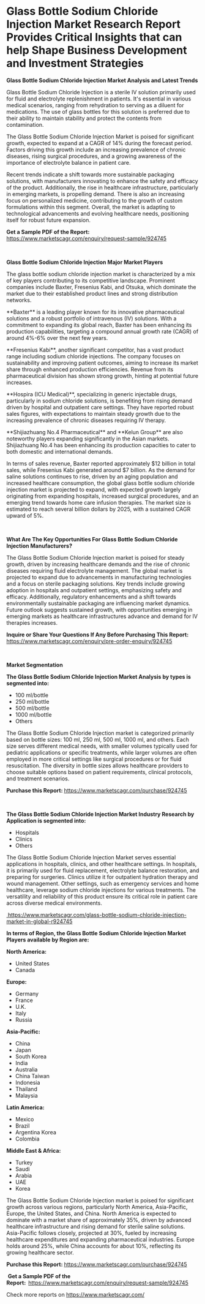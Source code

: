 <p><h1>Glass Bottle Sodium Chloride Injection Market Research Report Provides Critical Insights that can help Shape Business Development and Investment Strategies</h1></p><p><strong>Glass Bottle Sodium Chloride Injection Market Analysis and Latest Trends</strong></p>
<p><p>Glass Bottle Sodium Chloride Injection is a sterile IV solution primarily used for fluid and electrolyte replenishment in patients. It's essential in various medical scenarios, ranging from rehydration to serving as a diluent for medications. The use of glass bottles for this solution is preferred due to their ability to maintain stability and protect the contents from contamination.</p><p>The Glass Bottle Sodium Chloride Injection Market is poised for significant growth, expected to expand at a CAGR of 14% during the forecast period. Factors driving this growth include an increasing prevalence of chronic diseases, rising surgical procedures, and a growing awareness of the importance of electrolyte balance in patient care. </p><p>Recent trends indicate a shift towards more sustainable packaging solutions, with manufacturers innovating to enhance the safety and efficacy of the product. Additionally, the rise in healthcare infrastructure, particularly in emerging markets, is propelling demand. There is also an increasing focus on personalized medicine, contributing to the growth of custom formulations within this segment. Overall, the market is adapting to technological advancements and evolving healthcare needs, positioning itself for robust future expansion.</p></p>
<p><strong>Get a Sample PDF of the Report:&nbsp;</strong> <a href="https://www.marketscagr.com/enquiry/request-sample/924745?utm_campaign=2796&utm_medium=2&utm_source=Github&utm_content=ia&utm_term=24032025&utm_id=glass-bottle-sodium-chloride-injection">https://www.marketscagr.com/enquiry/request-sample/924745</a></p>
<p>&nbsp;</p>
<p><strong>Glass Bottle Sodium Chloride Injection Major Market Players</strong></p>
<p><p>The glass bottle sodium chloride injection market is characterized by a mix of key players contributing to its competitive landscape. Prominent companies include Baxter, Fresenius Kabi, and Otsuka, which dominate the market due to their established product lines and strong distribution networks.</p><p>**Baxter** is a leading player known for its innovative pharmaceutical solutions and a robust portfolio of intravenous (IV) solutions. With a commitment to expanding its global reach, Baxter has been enhancing its production capabilities, targeting a compound annual growth rate (CAGR) of around 4%-6% over the next few years.</p><p>**Fresenius Kabi**, another significant competitor, has a vast product range including sodium chloride injections. The company focuses on sustainability and improving patient outcomes, aiming to increase its market share through enhanced production efficiencies. Revenue from its pharmaceutical division has shown strong growth, hinting at potential future increases.</p><p>**Hospira (ICU Medical)**, specializing in generic injectable drugs, particularly in sodium chloride solutions, is benefiting from rising demand driven by hospital and outpatient care settings. They have reported robust sales figures, with expectations to maintain steady growth due to the increasing prevalence of chronic diseases requiring IV therapy.</p><p>**Shijiazhuang No.4 Pharmaceutical** and **Kelun Group** are also noteworthy players expanding significantly in the Asian markets. Shijiazhuang No.4 has been enhancing its production capacities to cater to both domestic and international demands.</p><p>In terms of sales revenue, Baxter reported approximately $12 billion in total sales, while Fresenius Kabi generated around $7 billion. As the demand for saline solutions continues to rise, driven by an aging population and increased healthcare consumption, the global glass bottle sodium chloride injection market is projected to expand, with expected growth largely originating from expanding hospitals, increased surgical procedures, and an emerging trend towards home care infusion therapies. The market size is estimated to reach several billion dollars by 2025, with a sustained CAGR upward of 5%.</p></p>
<p>&nbsp;</p>
<p><strong>What Are The Key Opportunities For Glass Bottle Sodium Chloride Injection Manufacturers?</strong></p>
<p><p>The Glass Bottle Sodium Chloride Injection market is poised for steady growth, driven by increasing healthcare demands and the rise of chronic diseases requiring fluid electrolyte management. The global market is projected to expand due to advancements in manufacturing technologies and a focus on sterile packaging solutions. Key trends include growing adoption in hospitals and outpatient settings, emphasizing safety and efficacy. Additionally, regulatory enhancements and a shift towards environmentally sustainable packaging are influencing market dynamics. Future outlook suggests sustained growth, with opportunities emerging in emerging markets as healthcare infrastructures advance and demand for IV therapies increases.</p></p>
<p><strong>Inquire or Share Your Questions If Any Before Purchasing This Report:</strong> <a href="https://www.marketscagr.com/enquiry/pre-order-enquiry/924745?utm_campaign=2796&utm_medium=2&utm_source=Github&utm_content=ia&utm_term=24032025&utm_id=glass-bottle-sodium-chloride-injection">https://www.marketscagr.com/enquiry/pre-order-enquiry/924745</a></p>
<p>&nbsp;</p>
<p><strong>Market Segmentation</strong></p>
<p><strong>The Glass Bottle Sodium Chloride Injection Market Analysis by types is segmented into:</strong></p>
<p><ul><li>100 ml/bottle</li><li>250 ml/bottle</li><li>500 ml/bottle</li><li>1000 ml/bottle</li><li>Others</li></ul></p>
<p><p>The Glass Bottle Sodium Chloride Injection market is categorized primarily based on bottle sizes: 100 ml, 250 ml, 500 ml, 1000 ml, and others. Each size serves different medical needs, with smaller volumes typically used for pediatric applications or specific treatments, while larger volumes are often employed in more critical settings like surgical procedures or for fluid resuscitation. The diversity in bottle sizes allows healthcare providers to choose suitable options based on patient requirements, clinical protocols, and treatment scenarios.</p></p>
<p><strong>Purchase this Report:&nbsp;</strong><a href="https://www.marketscagr.com/purchase/924745?utm_campaign=2796&utm_medium=2&utm_source=Github&utm_content=ia&utm_term=24032025&utm_id=glass-bottle-sodium-chloride-injection">https://www.marketscagr.com/purchase/924745</a></p>
<p>&nbsp;</p>
<p><strong>The Glass Bottle Sodium Chloride Injection Market Industry Research by Application is segmented into:</strong></p>
<p><ul><li>Hospitals</li><li>Clinics</li><li>Others</li></ul></p>
<p><p>The Glass Bottle Sodium Chloride Injection Market serves essential applications in hospitals, clinics, and other healthcare settings. In hospitals, it is primarily used for fluid replacement, electrolyte balance restoration, and preparing for surgeries. Clinics utilize it for outpatient hydration therapy and wound management. Other settings, such as emergency services and home healthcare, leverage sodium chloride injections for various treatments. The versatility and reliability of this product ensure its critical role in patient care across diverse medical environments.</p></p>
<p><a href="https://www.marketscagr.com/glass-bottle-sodium-chloride-injection-market-in-global-r924745?utm_campaign=2796&utm_medium=2&utm_source=Github&utm_content=ia&utm_term=24032025&utm_id=glass-bottle-sodium-chloride-injection">&nbsp;https://www.marketscagr.com/glass-bottle-sodium-chloride-injection-market-in-global-r924745</a></p>
<p><strong>In terms of Region, the Glass Bottle Sodium Chloride Injection Market Players available by Region are:</strong></p>
<p>
    <p> <strong> North America: </strong>
        <ul>
            <li>United States</li>
            <li>Canada</li>
        </ul>
        </p> 
    <p> <strong> Europe: </strong>
        <ul>
            <li>Germany</li>
            <li>France</li>
            <li>U.K.</li>
            <li>Italy</li>
            <li>Russia</li>
        </ul>
        </p> 
    <p> <strong> Asia-Pacific: </strong>
        <ul>
            <li>China</li>
            <li>Japan</li>
            <li>South Korea</li>
            <li>India</li>
            <li>Australia</li>
            <li>China Taiwan</li>
            <li>Indonesia</li>
            <li>Thailand</li>
            <li>Malaysia</li>
        </ul>
        </p> 
    <p> <strong> Latin America: </strong>
        <ul>
            <li>Mexico</li>
            <li>Brazil</li>
            <li>Argentina Korea</li>
            <li>Colombia</li>
        </ul>
        </p> 
    <p> <strong> Middle East & Africa: </strong>
        <ul>
            <li>Turkey</li>
            <li>Saudi</li>
            <li>Arabia</li>
            <li>UAE</li>
            <li>Korea</li>
        </ul>
    </p>
    </p>
<p><p>The Glass Bottle Sodium Chloride Injection market is poised for significant growth across various regions, particularly North America, Asia-Pacific, Europe, the United States, and China. North America is expected to dominate with a market share of approximately 35%, driven by advanced healthcare infrastructure and rising demand for sterile saline solutions. Asia-Pacific follows closely, projected at 30%, fueled by increasing healthcare expenditures and expanding pharmaceutical industries. Europe holds around 25%, while China accounts for about 10%, reflecting its growing healthcare sector.</p></p>
<p><strong>Purchase this Report: </strong><a href="https://www.marketscagr.com/purchase/924745?utm_campaign=2796&utm_medium=2&utm_source=Github&utm_content=ia&utm_term=24032025&utm_id=glass-bottle-sodium-chloride-injection">https://www.marketscagr.com/purchase/924745</a></p>
<p>&nbsp;<strong>Get a Sample PDF of the Report:&nbsp;&nbsp;</strong><a href="https://www.marketscagr.com/enquiry/request-sample/924745?utm_campaign=2796&utm_medium=2&utm_source=Github&utm_content=ia&utm_term=24032025&utm_id=glass-bottle-sodium-chloride-injection">https://www.marketscagr.com/enquiry/request-sample/924745</a></p>
<p><strong></strong></p>
<p>Check more reports on <a href="https://www.marketscagr.com/?utm_campaign=2796&utm_medium=2&utm_source=Github&utm_content=ia&utm_term=24032025&utm_id=glass-bottle-sodium-chloride-injection">https://www.marketscagr.com/</a></p>